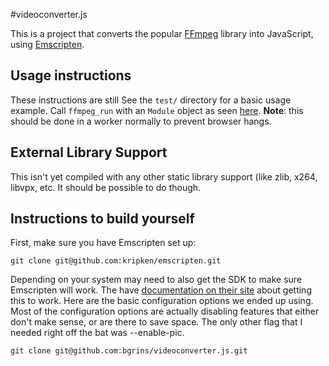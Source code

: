 
#videoconverter.js

This is a project that converts the popular [FFmpeg]() library into JavaScript, using [Emscripten](https://github.com/kripken/emscripten).

## Usage instructions

These instructions are still See the `test/` directory for a basic usage example.  Call `ffmpeg_run` with an `Module` object as seen [here](test/index.html).  **Note**: this should be done in a worker normally to prevent browser hangs.

## External Library Support

This isn't yet compiled with any other static library support (like zlib, x264, libvpx, etc.  It should be possible to do though.

## Instructions to build yourself

First, make sure you have Emscripten set up:

    git clone git@github.com:kripken/emscripten.git

Depending on your system may need to also get the SDK to make sure Emscripten will work.  The have [documentation on their site](https://github.com/kripken/emscripten/wiki/Tutorial) about getting this to work.  Here are the basic configuration options we ended up using.  Most of the configuration options are actually disabling features that either don't make sense, or are there to save space.  The only other flag that I needed right off the bat was --enable-pic.


    git clone git@github.com:bgrins/videoconverter.js.git